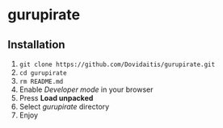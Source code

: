 # gurupirate

## Installation

1. `git clone https://github.com/Dovidaitis/gurupirate.git`
2. `cd gurupirate`
3. `rm README.md`
4. Enable *Developer mode* in your browser
5. Press **Load unpacked**
6. Select *gurupirate* directory
7. Enjoy